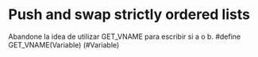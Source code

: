 # Push and swap strictly ordered lists

Abandone la idea de utilizar GET_VNAME para escribir si a o b.
#define GET_VNAME(Variable) (#Variable)


